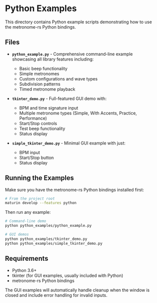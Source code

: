 # Python Examples

This directory contains Python example scripts demonstrating how to use the metronome-rs Python bindings.

## Files

- **`python_example.py`** - Comprehensive command-line example showcasing all library features including:
  - Basic beep functionality
  - Simple metronomes
  - Custom configurations and wave types
  - Subdivision patterns
  - Timed metronome playback

- **`tkinter_demo.py`** - Full-featured GUI demo with:
  - BPM and time signature input
  - Multiple metronome types (Simple, With Accents, Practice, Performance)
  - Start/Stop controls
  - Test beep functionality
  - Status display

- **`simple_tkinter_demo.py`** - Minimal GUI example with just:
  - BPM input
  - Start/Stop button
  - Status display

## Running the Examples

Make sure you have the metronome-rs Python bindings installed first:

```bash
# From the project root
maturin develop --features python
```

Then run any example:

```bash
# Command-line demo
python python_examples/python_example.py

# GUI demos
python python_examples/tkinter_demo.py
python python_examples/simple_tkinter_demo.py
```

## Requirements

- Python 3.6+
- tkinter (for GUI examples, usually included with Python)
- metronome-rs Python bindings

The GUI examples will automatically handle cleanup when the window is closed and include error handling for invalid inputs.
